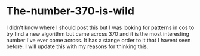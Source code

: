 # The-number-370-is-wild
I didn't know where I should post this but I was looking for patterns in cos to try find a new algorithm but came across 370 and it is the most interesting number I've ever come across. It has a stange order to it that I havent seen before. I will update this with my reasons for thinking this.
